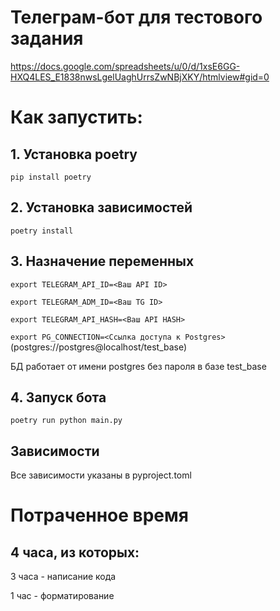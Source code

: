 # Телеграм-бот для тестового задания
https://docs.google.com/spreadsheets/u/0/d/1xsE6GG-HXQ4LES_E1838nwsLgelUaghUrrsZwNBjXKY/htmlview#gid=0

# Как запустить:

## 1. Установка poetry
   ```pip install poetry```

## 2. Установка зависимостей
  ```poetry install```
## 3. Назначение переменных
```export TELEGRAM_API_ID=<Ваш API ID>```

```export TELEGRAM_ADM_ID=<Ваш TG ID>```

```export TELEGRAM_API_HASH=<Ваш API HASH>```

```export PG_CONNECTION=<Ссылка доступа к Postgres>``` (postgres://postgres@localhost/test_base)

БД работает от имени postgres без пароля в базе test_base

## 4. Запуск бота
```poetry run python main.py```

## Зависимости
Все зависимости указаны в pyproject.toml

# Потраченное время

## 4 часа, из которых:

3 часа - написание кода

1 час - форматирование
